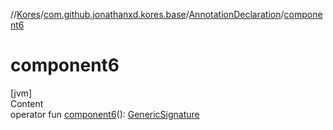 //[Kores](../../index.md)/[com.github.jonathanxd.kores.base](../index.md)/[AnnotationDeclaration](index.md)/[component6](component6.md)



# component6  
[jvm]  
Content  
operator fun [component6](component6.md)(): [GenericSignature](../../com.github.jonathanxd.kores.generic/-generic-signature/index.md)  



